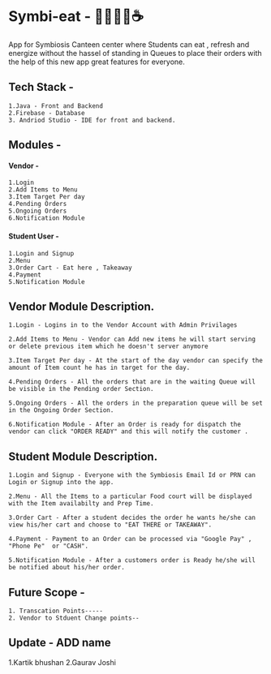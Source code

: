 # Symbi-eat - 🌯🥣🍉🍌☕
App for Symbiosis Canteen center where Students can eat , refresh and energize without the hassel of standing in Queues to place their orders with the help of this new app great features for everyone.

## Tech Stack -
```
1.Java - Front and Backend
2.Firebase - Database
3. Andriod Studio - IDE for front and backend.
```

## Modules -

#### Vendor -
```
1.Login
2.Add Items to Menu  
3.Item Target Per day  
4.Pending Orders        
5.Ongoing Orders     
6.Notification Module
```

#### Student User -
```
1.Login and Signup
2.Menu
3.Order Cart - Eat here , Takeaway
4.Payment
5.Notification Module
```

## Vendor Module Description.
```
1.Login - Logins in to the Vendor Account with Admin Privilages

2.Add Items to Menu - Vendor can Add new items he will start serving or delete previous item which he doesn't server anymore 

3.Item Target Per day - At the start of the day vendor can specify the amount of Item count he has in target for the day.

4.Pending Orders - All the orders that are in the waiting Queue will be visible in the Pending order Section.

5.Ongoing Orders - All the orders in the preparation queue will be set in the Ongoing Order Section.

6.Notification Module - After an Order is ready for dispatch the vendor can click "ORDER READY" and this will notify the customer .
```

## Student Module Description.
```
1.Login and Signup - Everyone with the Symbiosis Email Id or PRN can Login or Signup into the app.

2.Menu - All the Items to a particular Food court will be displayed with the Item availabilty and Prep Time.

3.Order Cart - After a student decides the order he wants he/she can view his/her cart and choose to "EAT THERE or TAKEAWAY".

4.Payment - Payment to an Order can be processed via "Google Pay" , "Phone Pe"  or "CASH". 

5.Notification Module - After a customers order is Ready he/she will be notified about his/her order.
```


## Future Scope - 
```
1. Transcation Points-----
2. Vendor to Stduent Change points--
```

## Update - ADD name
1.Kartik bhushan
2.Gaurav Joshi
